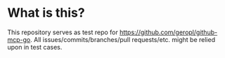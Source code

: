 # What is this?

This repository serves as test repo for https://github.com/geropl/github-mcp-go. All issues/commits/branches/pull requests/etc. might be relied upon in test cases.